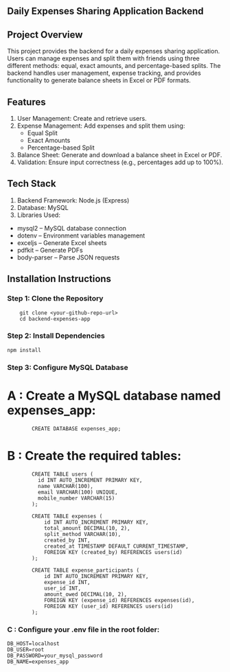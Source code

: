 ## Daily Expenses Sharing Application Backend

  ## Project Overview
  This project provides the backend for a daily expenses sharing application. Users can manage expenses and split them with friends using three different methods: equal, exact amounts, and percentage-based splits. The backend handles user management, expense tracking, and provides functionality to generate balance sheets in Excel or PDF formats.

  ## Features
  1. User Management: Create and retrieve users.
  2. Expense Management: Add expenses and split them using:
      - Equal Split
      - Exact Amounts
      - Percentage-based Split
3. Balance Sheet: Generate and download a balance sheet in Excel or PDF.
4. Validation: Ensure input correctness (e.g., percentages add up to 100%).

 ## Tech Stack
  1. Backend Framework: Node.js (Express)
  2. Database: MySQL
  3. Libraries Used:
   * mysql2 – MySQL database connection
   * dotenv – Environment variables management
   * exceljs – Generate Excel sheets
   * pdfkit – Generate PDFs
   * body-parser – Parse JSON requests

  ## Installation Instructions
   ### Step 1: Clone the Repository
        git clone <your-github-repo-url>
        cd backend-expenses-app

  ### Step 2: Install Dependencies
    npm install

  ### Step 3: Configure MySQL Database
 # A : Create a MySQL database named expenses_app:
            CREATE DATABASE expenses_app;
  # B : Create the required tables:
            CREATE TABLE users (
              id INT AUTO_INCREMENT PRIMARY KEY,
              name VARCHAR(100),
              email VARCHAR(100) UNIQUE,
              mobile_number VARCHAR(15)
            );

            CREATE TABLE expenses (
                id INT AUTO_INCREMENT PRIMARY KEY,
                total_amount DECIMAL(10, 2),
                split_method VARCHAR(10),
                created_by INT,
                created_at TIMESTAMP DEFAULT CURRENT_TIMESTAMP,
                FOREIGN KEY (created_by) REFERENCES users(id)
            );

            CREATE TABLE expense_participants (
                id INT AUTO_INCREMENT PRIMARY KEY,
                expense_id INT,
                user_id INT,
                amount_owed DECIMAL(10, 2),
                FOREIGN KEY (expense_id) REFERENCES expenses(id),
                FOREIGN KEY (user_id) REFERENCES users(id)
            );

  ### C : Configure your .env file in the root folder:
    DB_HOST=localhost
    DB_USER=root
    DB_PASSWORD=your_mysql_password
    DB_NAME=expenses_app
    


  



